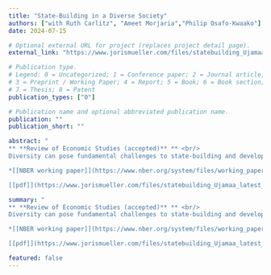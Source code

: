 ```yaml
---
title: "State-Building in a Diverse Society"
authors: ["with Ruth Carlitz", "Ameet Morjaria","Philip Osafo-Kwaako"]
date: 2024-07-15

# Optional external URL for project (replaces project detail page).
external_link: "https://www.jorismueller.com/files/statebuilding_Ujamaa_latest_draft.pdf"

# Publication type.
# Legend: 0 = Uncategorized; 1 = Conference paper; 2 = Journal article;
# 3 = Preprint / Working Paper; 4 = Report; 5 = Book; 6 = Book section;
# 7 = Thesis; 8 = Patent
publication_types: ["0"]

# Publication name and optional abbreviated publication name.
publication: ""
publication_short: ""

abstract: "
** **Review of Economic Studies (accepted)** ** <br/>
Diversity can pose fundamental challenges to state-building and development. The Tanzanian Ujamaa policy — one of post-colonial Africa’s largest state-building experiments — addressed these challenges by resettling a diverse population in planned villages, where children received political education. We combine differences in exposure to Ujamaa across space and age to identify long-term impacts of the policy. Analysis of contemporary surveys shows persistent, positive effects on national identity and state legitimacy. Exposed cohorts are also more likely to marry across ethnic lines. Our preferred interpretation, supported by evidence that considers alternative hypotheses, is that changes to educational content drive our results. Our findings also point to trade-offs associated with state-building: while the policy contributed to establishing the new state as a legitimate central authority, simultaneously it lowered demands for democratic accountability. <br/>

*[[NBER working paper]](https://www.nber.org/system/files/working_papers/w30731/w30731.pdf/)* <br/>

[[pdf]](https://www.jorismueller.com/files/statebuilding_Ujamaa_latest_draft.pdf/)"

summary: "
** **Review of Economic Studies (accepted)** ** <br/>
Diversity can pose fundamental challenges to state-building and development. The Tanzanian Ujamaa policy — one of post-colonial Africa’s largest state-building experiments — addressed these challenges by resettling a diverse population in planned villages, where children received political education. We combine differences in exposure to Ujamaa across space and age to identify long-term impacts of the policy. Analysis of contemporary surveys shows persistent, positive effects on national identity and state legitimacy. Exposed cohorts are also more likely to marry across ethnic lines. Our preferred interpretation, supported by evidence that considers alternative hypotheses, is that changes to educational content drive our results. Our findings also point to trade-offs associated with state-building: while the policy contributed to establishing the new state as a legitimate central authority, simultaneously it lowered demands for democratic accountability. <br/>

*[[NBER working paper]](https://www.nber.org/system/files/working_papers/w30731/w30731.pdf/)* <br/>

[[pdf]](https://www.jorismueller.com/files/statebuilding_Ujamaa_latest_draft.pdf/)"

featured: false
---
```

